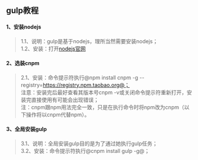 ## gulp教程
#### 1、安装nodejs <br>
> 1.1、说明：gulp是基于nodejs，理所当然需要安装nodejs；<br>
> 1.2、安装：打开[nodejs官网](http://nodejs.org/) <br>

#### 2、选装cnpm <br>
> 2.1、安装：命令提示符执行@npm install cnpm -g --registry=https://registry.npm.taobao.org@；  <br>
注意：安装完后最好查看其版本号cnpm -v或关闭命令提示符重新打开，安装完直接使用有可能会出现错误； <br>
注：cnpm跟npm用法完全一致，只是在执行命令时将npm改为cnpm（以下操作将以cnpm代替npm）。<br>
#### 3、全局安装gulp <br>
> 3.1、说明：全局安装gulp目的是为了通过她执行gulp任务；<br>
> 3.2、安装：命令提示符执行@cnpm install gulp -g@；<br>
